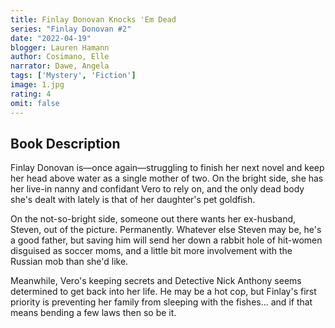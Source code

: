 ```yaml
---
title: Finlay Donovan Knocks 'Em Dead
series: "Finlay Donovan #2"
date: "2022-04-19"
blogger: Lauren Hamann
author: Cosimano, Elle
narrator: Dawe, Angela
tags: ['Mystery', 'Fiction']
image: 1.jpg
rating: 4
omit: false
---
```



## Book Description

Finlay Donovan is―once again―struggling to finish her next novel and keep her head above water as a single mother of two. On the bright side, she has her live-in nanny and confidant Vero to rely on, and the only dead body she's dealt with lately is that of her daughter's pet goldfish.

On the not-so-bright side, someone out there wants her ex-husband, Steven, out of the picture. Permanently. Whatever else Steven may be, he's a good father, but saving him will send her down a rabbit hole of hit-women disguised as soccer moms, and a little bit more involvement with the Russian mob than she'd like.

Meanwhile, Vero's keeping secrets and Detective Nick Anthony seems determined to get back into her life. He may be a hot cop, but Finlay's first priority is preventing her family from sleeping with the fishes... and if that means bending a few laws then so be it.
